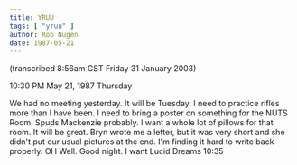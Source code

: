 ```yaml
---
title: YRUU
tags: [ "yruu" ]
author: Rob Nugen
date: 1987-05-21
---
```


<p class=note>(transcribed 8:56am CST Friday 31 January 2003)</p>

<p class=date>10:30 PM May 21, 1987 Thursday</p>

<p>We had no meeting yesterday.  It will be Tuesday.  I need to
practice rifles more than I have been.  I need to bring a poster on
something for the NUTS Room.  Spuds Mackenzie probably.  I want a
whole lot of pillows for that room.  It will be great. Bryn wrote me a
letter, but it was very short and she didn't put our usual pictures at
the end.  I'm finding it hard to write back properly.  OH Well.  Good
night.  I want Lucid Dreams 10:35</p>
